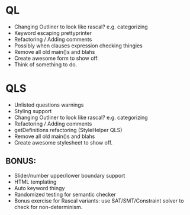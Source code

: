 # QL
* Changing Outliner to look like rascal? e.g. categorizing 
* Keyword escaping prettyprinter
* Refactoring / Adding comments
* Possibly when clauses expression checking thingies
* Remove all old main()s and blahs
* Create awesome form to show off.
* Think of something to do.

# QLS
* Unlisted questions warnings
* Styling support
* Changing Outliner to look like rascal? e.g. categorizing 
* Refactoring / Adding comments
* getDefinitions refactoring (StyleHelper QLS)
* Remove all old main()s and blahs
* Create awesome stylesheet to show off.

## BONUS:
* Slider/number upper/lower boundary support
* HTML templating
* Auto keyword thingy
* Randomized testing for semantic checker
* Bonus exercise for Rascal variants: use SAT/SMT/Constraint solver to check for non-determinism.
